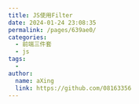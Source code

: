 ```yaml
---
title: JS使用Filter
date: 2024-01-24 23:08:35
permalink: /pages/639ae0/
categories:
  - 前端三件套
  - js
tags:
  - 
author: 
  name: aXing
  link: https://github.com/08163356
---
```


<!-- more -->
